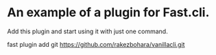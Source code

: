 # An example of a plugin for Fast.cli.

Add this plugin and start using it with just one command.

fast plugin add git https://github.com/rakezbohara/vanillacli.git
